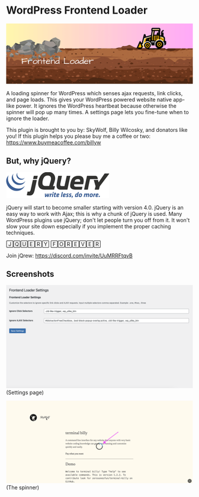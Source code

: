 # WordPress Frontend Loader

![](https://github.com/zerosonesfun/wordpress-frontend-loader/blob/main/assets/banner-1544x500.png)

A loading spinner for WordPress which senses ajax requests, link clicks, and page loads. This gives your WordPress powered website native app-like power. It ignores the WordPress heartbeat because otherwise the spinner will pop up many times. A settings page lets you fine-tune when to ignore the loader.

This plugin is brought to you by: SkyWolf, Billy Wilcosky, and donators like you! If this plugin helps you please buy me a coffee or two: https://www.buymeacoffee.com/billyw

## But, why jQuery?
![](https://github.com/zerosonesfun/wordpress-frontend-loader/blob/main/jQuery-Logo.png)

jQuery will start to become smaller starting with version 4.0. jQuery is an easy way to work with Ajax; this is why a chunk of jQuery is used. Many WordPress plugins use jQuery; don't let people turn you off from it. It won't slow your site down especially if you implement the proper caching techniques.

🄹🅀🅄🄴🅁🅈 🄵🄾🅁🄴🅅🄴🅁

Join jQrew: https://discord.com/invite/UuMRRFtqvB

## Screenshots

![](https://github.com/zerosonesfun/wordpress-frontend-loader/blob/main/assets/screenshot-1.png)
(Settings page)

![](https://github.com/zerosonesfun/wordpress-frontend-loader/blob/main/assets/screenshot-2.png)
(The spinner)
